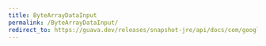 ```yaml
---
title: ByteArrayDataInput
permalink: /ByteArrayDataInput/
redirect_to: https://guava.dev/releases/snapshot-jre/api/docs/com/google/common/io/ByteArrayDataInput.html
---
```

